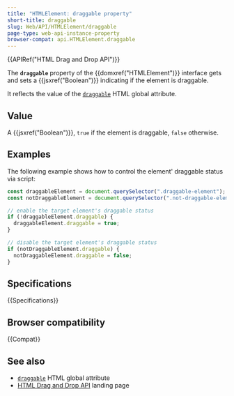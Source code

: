 ```yaml
---
title: "HTMLElement: draggable property"
short-title: draggable
slug: Web/API/HTMLElement/draggable
page-type: web-api-instance-property
browser-compat: api.HTMLElement.draggable
---
```


{{APIRef("HTML Drag and Drop API")}}

The **`draggable`** property of the {{domxref("HTMLElement")}} interface gets and sets a {{jsxref("Boolean")}} indicating if the element is draggable.

It reflects the value of the [`draggable`](/en-US/docs/Web/HTML/Global_attributes/popover) HTML global attribute.

## Value

A {{jsxref("Boolean")}}, `true` if the element is draggable, `false` otherwise.

## Examples

The following example shows how to control the element' draggable status via script:

```js
const draggableElement = document.querySelector(".draggable-element");
const notDraggableElement = document.querySelector(".not-draggable-element");

// enable the target element's draggable status
if (!draggableElement.draggable) {
  draggableElement.draggable = true;
}

// disable the target element's draggable status
if (notDraggableElement.draggable) {
  notDraggableElement.draggable = false;
}
```

## Specifications

{{Specifications}}

## Browser compatibility

{{Compat}}

## See also

- [`draggable`](/en-US/docs/Web/HTML/Global_attributes#hidden) HTML global attribute
- [HTML Drag and Drop API](/en-US/docs/Web/API/HTML_Drag_and_Drop_API) landing page
